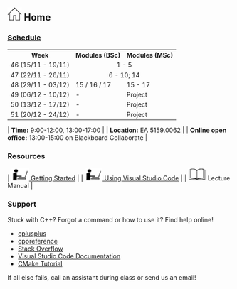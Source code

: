 ## [![Home](img/home.jpg)](https://rugtres.github.io/programming4biologists/) Home

### [Schedule](https://rugtres.github.io/programming4biologists/schedule)

<table>
  <tr>
    <th>Week</th>
    <th>Modules (BSc)</th>
    <th>Modules (MSc)</th>
  </tr>
  <tr>
    <td>46 (15/11 - 19/11)</td>
    <td colspan="2" style="text-align:center">1 - 5</td>
  </tr>
  <tr>
    <td>47 (22/11 - 26/11)</td>
    <td colspan="2" style="text-align:center">6 - 10; 14</td>
  </tr>
  <tr>
    <td>48 (29/11 - 03/12)</td>
    <td>15 / 16 / 17</td>
    <td>15 - 17</td>
  </tr>
  <tr>
    <td>49 (06/12 - 10/12)</td>
    <td>-</td>
    <td>Project</td>
  </tr>
  <tr>
    <td>50 (13/12 - 17/12)</td>
    <td>-</td>
    <td>Project</td>
  </tr>
  <tr>
    <td>51 (20/12 - 24/12)</td>
    <td>-</td>
    <td>Project</td>
  </tr>
</table>

| **Time:** 9:00-12:00, 13:00-17:00 |
| **Location:** EA 5159.0062 | 
| **Online open office:** 13:00-15:00 on Blackboard Collaborate |

### Resources

| [![laptop](img/laptop.png) Getting Started](https://rugtres.github.io/programming4biologists/getting-started) | 
| [![laptop](img/laptop.png) Using Visual Studio Code](https://rugtres.github.io/programming4biologists/using-vs-code) | 
| ![book](img/book.png) Lecture Manual |


### Support

Stuck with C++? Forgot a command or how to use it? Find help online!

- [cplusplus](https://www.cplusplus.com/)
- [cppreference](https://en.cppreference.com/w/)
- [Stack Overflow](https://stackoverflow.com/questions/tagged/c%2B%2B)
- [Visual Studio Code Documentation](https://code.visualstudio.com/docs)
- [CMake Tutorial](https://cmake.org/cmake/help/v3.22/guide/tutorial/index.html)

If all else fails, call an assistant during class or send us an email!
